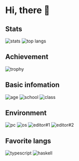# Hi, there :wave:

## Stats

<span>
  <img align="top" alt="stats" src="https://github-readme-stats.vercel.app/api?username=shun-shobon&count_private=true&show_icons=true">
</span>
<span>
  <img align="top" alt="top langs" src="https://github-readme-stats.vercel.app/api/top-langs/?username=shun-shobon&count-private=true&layout=compact">
</span>

## Achievement

![trophy](https://github-profile-trophy.vercel.app/?username=shun-shobon&margin-w=20)

## Basic infomation

![age](https://img.shields.io/badge/age-17-brightgreen?style=for-the-badge)
![school](https://img.shields.io/badge/school-HNNCT-red?style=for-the-badge)
![class](https://img.shields.io/badge/class-2J-blue?style=for-the-badge)

## Environment

![pc](https://img.shields.io/badge/pc-Macbook_pro-brightgreen?style=for-the-badge)
![os](https://img.shields.io/badge/OS-Mac_OS-red?style=for-the-badge)
![editor#1](https://img.shields.io/badge/editor%231-neovim-blue?style=for-the-badge)
![editor#2](https://img.shields.io/badge/editor%232-jetbrains-orange?style=for-the-badge)

## Favorite langs

![typescript](https://img.shields.io/badge/typescript-love_it-brightgreen?style=for-the-badge)
![haskell](https://img.shields.io/badge/haskell-it's_interesting-red?style=for-the-badge)
